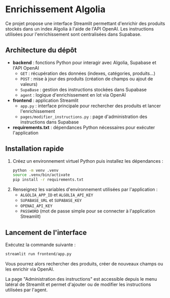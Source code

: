 # Enrichissement Algolia

Ce projet propose une interface Streamlit permettant d'enrichir des produits stockés dans un index Algolia à l'aide de l'API OpenAI. Les instructions utilisées pour l'enrichissement sont centralisées dans Supabase.

## Architecture du dépôt

- **backend** : fonctions Python pour interagir avec Algolia, Supabase et l'API OpenAI
  - `GET` : récupération des données (indexes, catégories, produits...)
  - `POST` : mise à jour des produits (création de champs ou ajout de valeurs)
  - `SupaBase` : gestion des instructions stockées dans Supabase
  - `agent` : logique d'enrichissement en lot via OpenAI
- **frontend** : application Streamlit
  - `app.py` : interface principale pour rechercher des produits et lancer l'enrichissement
  - `pages/modifier_instructions.py` : page d'administration des instructions dans Supabase
- **requirements.txt** : dépendances Python nécessaires pour exécuter l'application

## Installation rapide

1. Créez un environnement virtuel Python puis installez les dépendances :
   ```bash
   python -m venv .venv
   source .venv/bin/activate
   pip install -r requirements.txt
   ```
2. Renseignez les variables d'environnement utilisées par l'application :
   - `ALGOLIA_APP_ID` et `ALGOLIA_API_KEY`
   - `SUPABASE_URL` et `SUPABASE_KEY`
   - `OPENAI_API_KEY`
   - `PASSWORD` (mot de passe simple pour se connecter à l'application Streamlit)

## Lancement de l'interface

Exécutez la commande suivante :
```bash
streamlit run frontend/app.py
```
Vous pourrez alors rechercher des produits, créer de nouveaux champs ou les enrichir via OpenAI.

La page "Administration des instructions" est accessible depuis le menu latéral de Streamlit et permet d'ajouter ou de modifier les instructions utilisées par l'agent.

